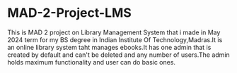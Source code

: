# MAD-2-Project-LMS
This is MAD 2 project on Library Management System that i made in May 2024 term for my BS degree in Indian Institute Of Technology,Madras.It is an online library system taht manages ebooks.It has one admin that is created by default and can't be deleted  and any number of users.The admin holds maximum functionality and user can do basic ones.
